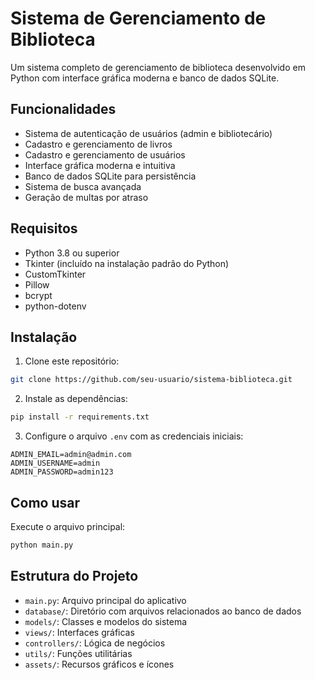 # Sistema de Gerenciamento de Biblioteca

Um sistema completo de gerenciamento de biblioteca desenvolvido em Python com interface gráfica moderna e banco de dados SQLite.

## Funcionalidades

- Sistema de autenticação de usuários (admin e bibliotecário)
- Cadastro e gerenciamento de livros
- Cadastro e gerenciamento de usuários
- Interface gráfica moderna e intuitiva
- Banco de dados SQLite para persistência
- Sistema de busca avançada
- Geração de multas por atraso

## Requisitos

- Python 3.8 ou superior
- Tkinter (incluído na instalação padrão do Python)
- CustomTkinter
- Pillow
- bcrypt
- python-dotenv

## Instalação

1. Clone este repositório:
```bash
git clone https://github.com/seu-usuario/sistema-biblioteca.git
```

2. Instale as dependências:
```bash
pip install -r requirements.txt
```

3. Configure o arquivo `.env` com as credenciais iniciais:
```
ADMIN_EMAIL=admin@admin.com
ADMIN_USERNAME=admin
ADMIN_PASSWORD=admin123
```

## Como usar

Execute o arquivo principal:
```bash
python main.py
```

## Estrutura do Projeto

- `main.py`: Arquivo principal do aplicativo
- `database/`: Diretório com arquivos relacionados ao banco de dados
- `models/`: Classes e modelos do sistema
- `views/`: Interfaces gráficas
- `controllers/`: Lógica de negócios
- `utils/`: Funções utilitárias
- `assets/`: Recursos gráficos e ícones

